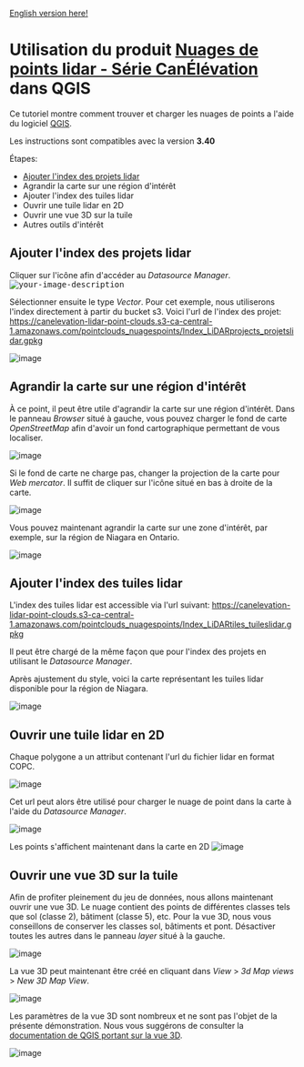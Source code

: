 [English version here!](./QGIS_interactive_EN.md)
# Utilisation du produit [Nuages de points lidar - Série CanÉlévation](https://ouvert.canada.ca/data/fr/dataset/7069387e-9986-4297-9f55-0288e9676947) dans QGIS

Ce tutoriel montre comment trouver et charger les nuages de points a l'aide du logiciel [QGIS](https://qgis.org/).

Les instructions sont compatibles avec la version **3.40**

Étapes:
* [Ajouter l'index des projets lidar]()
* Agrandir la carte sur une région d'intérêt
* Ajouter l'index des tuiles lidar
* Ouvrir une tuile lidar en 2D
* Ouvrir une vue 3D sur la tuile
* Autres outils d'intérêt

## Ajouter l'index des projets lidar
Cliquer sur l'icône afin d'accéder au *Datasource Manager*.
<kbd><img src= "https://github.com/user-attachments/assets/c7fb6e3e-785f-48da-935a-63da70953ccd" alt="your-image-description"></kbd>

Sélectionner ensuite le type *Vector*. Pour cet exemple, nous utiliserons l'index directement à partir du bucket s3. 
Voici l'url de l'index des projet: 
https://canelevation-lidar-point-clouds.s3-ca-central-1.amazonaws.com/pointclouds_nuagespoints/Index_LiDARprojects_projetslidar.gpkg

![image](https://github.com/user-attachments/assets/83d8dace-4b82-4855-a572-72d86f4b49fa)

## Agrandir la carte sur une région d'intérêt
À ce point, il peut être utile d'agrandir la carte sur une région d'intérêt. Dans le panneau *Browser* situé à gauche, vous pouvez charger le fond de carte *OpenStreetMap* afin d'avoir un fond cartographique permettant de vous localiser.

![image](https://github.com/user-attachments/assets/6820f0d3-3134-4287-9be0-608c946172a4)

Si le fond de carte ne charge pas, changer la projection de la carte pour *Web mercator*. Il suffit de cliquer sur l'icône situé en bas à droite de la carte.

![image](https://github.com/user-attachments/assets/2de5dfdf-5cac-470a-afcd-b3b752f6211b)

Vous pouvez maintenant agrandir la carte sur une zone d'intérêt, par exemple, sur la région de Niagara en Ontario.

![image](https://github.com/user-attachments/assets/ff8273df-5de0-4dbe-9f67-7eb883bf04ea)


## Ajouter l'index des tuiles lidar

L'index des tuiles lidar est accessible via l'url suivant:
https://canelevation-lidar-point-clouds.s3-ca-central-1.amazonaws.com/pointclouds_nuagespoints/Index_LiDARtiles_tuileslidar.gpkg

Il peut être chargé de la même façon que pour l'index des projets en utilisant le *Datasource Manager*.

Après ajustement du style, voici la carte représentant les tuiles lidar disponible pour la région de Niagara.

![image](https://github.com/user-attachments/assets/ea5e6945-276a-41a0-b0ba-e98de9670c21)

## Ouvrir une tuile lidar en 2D

Chaque polygone a un attribut contenant l'url du fichier lidar en format COPC.

![image](https://github.com/user-attachments/assets/7a833d78-0923-43d0-9172-7b9fc40be7f9)

Cet url peut alors être utilisé pour charger le nuage de point dans la carte à l'aide du *Datasource Manager*.

![image](https://github.com/user-attachments/assets/973ddf55-e929-4078-9411-aa0dbe1a0b7a)

Les points s'affichent maintenant dans la carte en 2D
![image](https://github.com/user-attachments/assets/d0d16af4-2e1a-44c8-8628-b87a0522df88)


## Ouvrir une vue 3D sur la tuile

Afin de profiter pleinement du jeu de données, nous allons maintenant ouvrir une vue 3D. Le nuage contient des points de différentes classes tels que sol (classe 2), bâtiment (classe 5), etc. Pour la vue 3D, nous vous conseillons de conserver les classes sol, bâtiments et pont. Désactiver toutes les autres dans le panneau *layer* situé à la gauche.

![image](https://github.com/user-attachments/assets/62cf1f91-fd73-4137-a84b-5e8000865bb1)

La vue 3D peut maintenant être créé en cliquant dans *View* > *3d Map views* > *New 3D Map View*.

![image](https://github.com/user-attachments/assets/ba2a1fae-68e9-4114-aa59-c575adc60a42)

Les paramètres de la vue 3D sont nombreux et ne sont pas l'objet de la présente démonstration. Nous vous suggérons de consulter la [documentation de QGIS portant sur la vue 3D](https://docs.qgis.org/3.40/en/docs/user_manual/map_views/3d_map_view.html).





![image](https://github.com/user-attachments/assets/b0c193ba-45a8-426e-9e9c-b96c9b56ca12)










